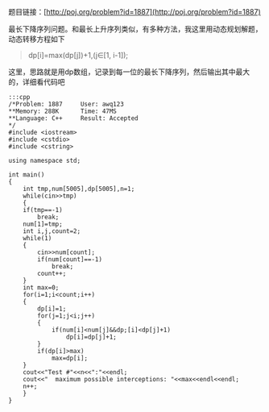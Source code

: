 <!--
.. title: POJ 1887 Testing the CATCHER C++版
.. slug: poj-1887
.. date: 2013-04-07T09:51:14+08:00
.. tags:
.. link:
.. description:
.. type: text
-->

题目链接：[http://poj.org/problem?id=1887](http://poj.org/problem?id=1887)


最长下降序列问题。和最长上升序列类似，有多种方法，我这里用动态规划解题，动态转移方程如下

>dp[i]=max(dp[j])+1,(j∈[1, i-1]);

这里，思路就是用dp数组，记录到每一位的最长下降序列，然后输出其中最大的，详细看代码吧

	:::cpp
	/*Problem: 1887		User: awq123
	**Memory: 288K		Time: 47MS
	**Language: C++		Result: Accepted
	*/
	#include <iostream>
	#include <cstdio>
	#include <cstring>

	using namespace std;

	int main()
	{
	    int tmp,num[5005],dp[5005],n=1;
	    while(cin>>tmp)
	    {
		if(tmp==-1)
		    break;
		num[1]=tmp;
		int i,j,count=2;
		while(1)
		{
		    cin>>num[count];
		    if(num[count]==-1)
		        break;
		    count++;
		}
		int max=0;
		for(i=1;i<count;i++)
		{
		    dp[i]=1;
		    for(j=1;j<i;j++)
		    {
		        if(num[i]<num[j]&&dp;[i]<dp[j]+1)
		            dp[i]=dp[j]+1;
		    }
		    if(dp[i]>max)
		        max=dp[i];
		}
		cout<<"Test #"<<n<<":"<<endl;
		cout<<"  maximum possible interceptions: "<<max<<endl<<endl;
		n++;
	    }
	}